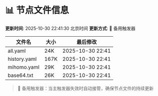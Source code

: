 # 📊 节点文件信息

**更新时间**: 2025-10-30 22:41:30 北京时间
**更新方式**: 🔄 备用触发器

| 文件名 | 大小 | 最后修改 |
|--------|------|----------|
| all.yaml | 24K | 2025-10-30 22:41 |
| history.yaml | 167K | 2025-10-30 22:41 |
| mihomo.yaml | 29K | 2025-10-30 22:41 |
| base64.txt | 26K | 2025-10-30 22:41 |

> 🔄 备用触发器：当主触发器失效时自动接管，确保节点文件的持续更新
